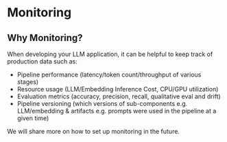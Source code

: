# Monitoring
## Why Monitoring?
When developing your LLM application, it can be helpful to keep track of production data such as:
-   Pipeline performance (latency/token count/throughput of various stages)
-   Resource usage (LLM/Embedding Inference Cost, CPU/GPU utilization)
-   Evaluation metrics (accuracy, precision, recall, qualitative eval and drift)
-   Pipeline versioning (which versions of sub-components e.g. LLM/embedding &  artifacts e.g. prompts were used in the pipeline at a given time)

We will share more on how to set up monitoring in the future.